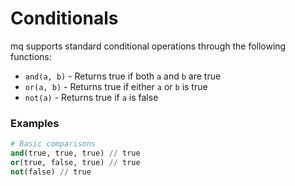 # Conditionals

mq supports standard conditional operations through the following functions:

- `and(a, b)` - Returns true if both `a` and `b` are true
- `or(a, b)` - Returns true if either `a` or `b` is true
- `not(a)` - Returns true if `a` is false

### Examples

```python
# Basic comparisons
and(true, true, true) // true
or(true, false, true) // true
not(false) // true
```
